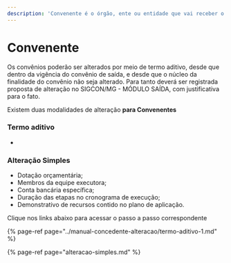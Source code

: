 ```yaml
---
description: 'Convenente é o órgão, ente ou entidade que vai receber o recurso'
---
```


# Convenente

Os convênios poderão ser alterados por meio de termo aditivo, desde que dentro da vigência do convênio de saída, e desde que o núcleo da finalidade do convênio não seja alterado. Para tanto deverá ser registrada proposta de alteração no SIGCON/MG - MÓDULO SAÍDA, com justificativa para o fato.

Existem duas modalidades de alteração **para Convenentes**

### Termo aditivo

* 
### Alteração Simples

*  Dotação orçamentária;
* Membros da equipe executora; 
* Conta bancária específica;  
* Duração das etapas no cronograma de execução;
* Demonstrativo de recursos contido no plano de aplicação.

Clique nos links abaixo para acessar o passo a passo correspondente

{% page-ref page="../manual-concedente-alteracao/termo-aditivo-1.md" %}

{% page-ref page="alteracao-simples.md" %}



